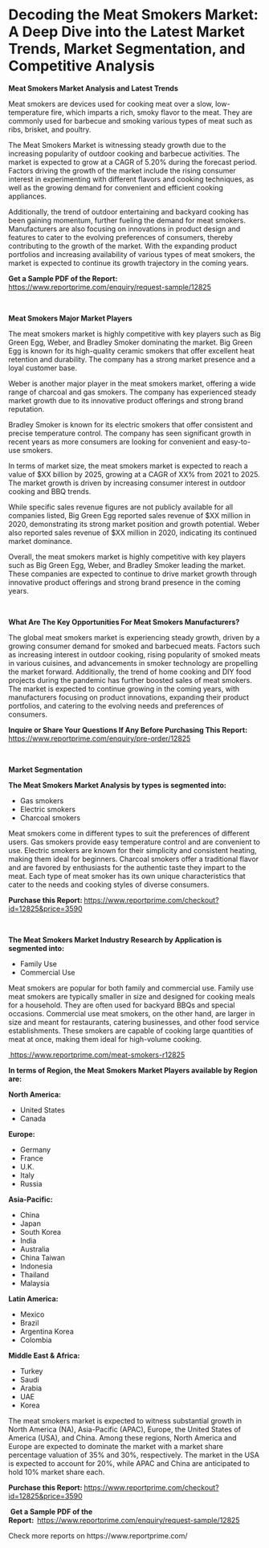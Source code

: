 <p><h1>Decoding the Meat Smokers Market: A Deep Dive into the Latest Market Trends, Market Segmentation, and Competitive Analysis</h1></p><p><strong>Meat Smokers Market Analysis and Latest Trends</strong></p>
<p><p>Meat smokers are devices used for cooking meat over a slow, low-temperature fire, which imparts a rich, smoky flavor to the meat. They are commonly used for barbecue and smoking various types of meat such as ribs, brisket, and poultry.</p><p>The Meat Smokers Market is witnessing steady growth due to the increasing popularity of outdoor cooking and barbecue activities. The market is expected to grow at a CAGR of 5.20% during the forecast period. Factors driving the growth of the market include the rising consumer interest in experimenting with different flavors and cooking techniques, as well as the growing demand for convenient and efficient cooking appliances.</p><p>Additionally, the trend of outdoor entertaining and backyard cooking has been gaining momentum, further fueling the demand for meat smokers. Manufacturers are also focusing on innovations in product design and features to cater to the evolving preferences of consumers, thereby contributing to the growth of the market. With the expanding product portfolios and increasing availability of various types of meat smokers, the market is expected to continue its growth trajectory in the coming years.</p></p>
<p><strong>Get a Sample PDF of the Report:&nbsp;</strong> <a href="https://www.reportprime.com/enquiry/request-sample/12825">https://www.reportprime.com/enquiry/request-sample/12825</a></p>
<p>&nbsp;</p>
<p><strong>Meat Smokers Major Market Players</strong></p>
<p><p>The meat smokers market is highly competitive with key players such as Big Green Egg, Weber, and Bradley Smoker dominating the market. Big Green Egg is known for its high-quality ceramic smokers that offer excellent heat retention and durability. The company has a strong market presence and a loyal customer base.</p><p>Weber is another major player in the meat smokers market, offering a wide range of charcoal and gas smokers. The company has experienced steady market growth due to its innovative product offerings and strong brand reputation.</p><p>Bradley Smoker is known for its electric smokers that offer consistent and precise temperature control. The company has seen significant growth in recent years as more consumers are looking for convenient and easy-to-use smokers.</p><p>In terms of market size, the meat smokers market is expected to reach a value of $XX billion by 2025, growing at a CAGR of XX% from 2021 to 2025. The market growth is driven by increasing consumer interest in outdoor cooking and BBQ trends.</p><p>While specific sales revenue figures are not publicly available for all companies listed, Big Green Egg reported sales revenue of $XX million in 2020, demonstrating its strong market position and growth potential. Weber also reported sales revenue of $XX million in 2020, indicating its continued market dominance.</p><p>Overall, the meat smokers market is highly competitive with key players such as Big Green Egg, Weber, and Bradley Smoker leading the market. These companies are expected to continue to drive market growth through innovative product offerings and strong brand presence in the coming years.</p></p>
<p>&nbsp;</p>
<p><strong>What Are The Key Opportunities For Meat Smokers Manufacturers?</strong></p>
<p><p>The global meat smokers market is experiencing steady growth, driven by a growing consumer demand for smoked and barbecued meats. Factors such as increasing interest in outdoor cooking, rising popularity of smoked meats in various cuisines, and advancements in smoker technology are propelling the market forward. Additionally, the trend of home cooking and DIY food projects during the pandemic has further boosted sales of meat smokers. The market is expected to continue growing in the coming years, with manufacturers focusing on product innovations, expanding their product portfolios, and catering to the evolving needs and preferences of consumers.</p></p>
<p><strong>Inquire or Share Your Questions If Any Before Purchasing This Report:</strong> <a href="https://www.reportprime.com/enquiry/pre-order/12825">https://www.reportprime.com/enquiry/pre-order/12825</a></p>
<p>&nbsp;</p>
<p><strong>Market Segmentation</strong></p>
<p><strong>The Meat Smokers Market Analysis by types is segmented into:</strong></p>
<p><ul><li>Gas smokers</li><li>Electric smokers</li><li>Charcoal smokers</li></ul></p>
<p><p>Meat smokers come in different types to suit the preferences of different users. Gas smokers provide easy temperature control and are convenient to use. Electric smokers are known for their simplicity and consistent heating, making them ideal for beginners. Charcoal smokers offer a traditional flavor and are favored by enthusiasts for the authentic taste they impart to the meat. Each type of meat smoker has its own unique characteristics that cater to the needs and cooking styles of diverse consumers.</p></p>
<p><strong>Purchase this Report:&nbsp;</strong><a href="https://www.reportprime.com/checkout?id=12825&price=3590">https://www.reportprime.com/checkout?id=12825&price=3590</a></p>
<p>&nbsp;</p>
<p><strong>The Meat Smokers Market Industry Research by Application is segmented into:</strong></p>
<p><ul><li>Family Use</li><li>Commercial Use</li></ul></p>
<p><p>Meat smokers are popular for both family and commercial use. Family use meat smokers are typically smaller in size and designed for cooking meals for a household. They are often used for backyard BBQs and special occasions. Commercial use meat smokers, on the other hand, are larger in size and meant for restaurants, catering businesses, and other food service establishments. These smokers are capable of cooking large quantities of meat at once, making them ideal for high-volume cooking.</p></p>
<p><a href="https://www.reportprime.com/meat-smokers-r12825">&nbsp;https://www.reportprime.com/meat-smokers-r12825</a></p>
<p><strong>In terms of Region, the Meat Smokers Market Players available by Region are:</strong></p>
<p>
    <p> <strong> North America: </strong>
        <ul>
            <li>United States</li>
            <li>Canada</li>
        </ul>
        </p> 
    <p> <strong> Europe: </strong>
        <ul>
            <li>Germany</li>
            <li>France</li>
            <li>U.K.</li>
            <li>Italy</li>
            <li>Russia</li>
        </ul>
        </p> 
    <p> <strong> Asia-Pacific: </strong>
        <ul>
            <li>China</li>
            <li>Japan</li>
            <li>South Korea</li>
            <li>India</li>
            <li>Australia</li>
            <li>China Taiwan</li>
            <li>Indonesia</li>
            <li>Thailand</li>
            <li>Malaysia</li>
        </ul>
        </p> 
    <p> <strong> Latin America: </strong>
        <ul>
            <li>Mexico</li>
            <li>Brazil</li>
            <li>Argentina Korea</li>
            <li>Colombia</li>
        </ul>
        </p> 
    <p> <strong> Middle East & Africa: </strong>
        <ul>
            <li>Turkey</li>
            <li>Saudi</li>
            <li>Arabia</li>
            <li>UAE</li>
            <li>Korea</li>
        </ul>
    </p>
    </p>
<p><p>The meat smokers market is expected to witness substantial growth in North America (NA), Asia-Pacific (APAC), Europe, the United States of America (USA), and China. Among these regions, North America and Europe are expected to dominate the market with a market share percentage valuation of 35% and 30%, respectively. The market in the USA is expected to account for 20%, while APAC and China are anticipated to hold 10% market share each.</p></p>
<p><strong>Purchase this Report: </strong><a href="https://www.reportprime.com/checkout?id=12825&price=3590">https://www.reportprime.com/checkout?id=12825&price=3590</a></p>
<p>&nbsp;<strong>Get a Sample PDF of the Report:&nbsp;&nbsp;</strong><a href="https://www.reportprime.com/enquiry/request-sample/12825">https://www.reportprime.com/enquiry/request-sample/12825</a></p>
<p><strong></strong></p>
<p>Check more reports on https://www.reportprime.com/</p>